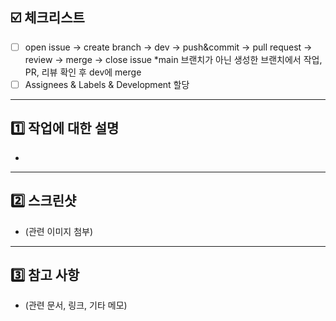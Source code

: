 ## ☑️ 체크리스트
- [ ] open issue -> create branch -> dev -> push&commit -> pull request -> review -> merge -> close issue
*main 브랜치가 아닌 생성한 브랜치에서 작업, PR, 리뷰 확인 후 dev에 merge
- [ ] Assignees & Labels & Development 할당

---

## 1️⃣ 작업에 대한 설명
- 

---

## 2️⃣ 스크린샷
- (관련 이미지 첨부)

---

## 3️⃣ 참고 사항
- (관련 문서, 링크, 기타 메모)

